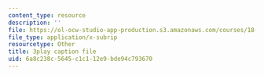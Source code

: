 ```yaml
---
content_type: resource
description: ''
file: https://ol-ocw-studio-app-production.s3.amazonaws.com/courses/18-06-linear-algebra-spring-2010/6a8c238c5645c1c112e9bde94c793670_TX_vooSnhm8.srt
file_type: application/x-subrip
resourcetype: Other
title: 3play caption file
uid: 6a8c238c-5645-c1c1-12e9-bde94c793670
---
```

